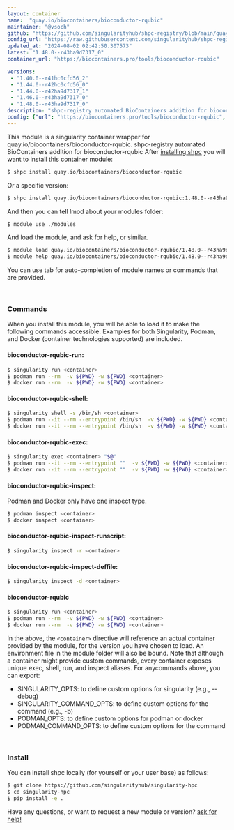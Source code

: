 ```yaml
---
layout: container
name:  "quay.io/biocontainers/bioconductor-rqubic"
maintainer: "@vsoch"
github: "https://github.com/singularityhub/shpc-registry/blob/main/quay.io/biocontainers/bioconductor-rqubic/container.yaml"
config_url: "https://raw.githubusercontent.com/singularityhub/shpc-registry/main/quay.io/biocontainers/bioconductor-rqubic/container.yaml"
updated_at: "2024-08-02 02:42:50.307573"
latest: "1.48.0--r43ha9d7317_0"
container_url: "https://biocontainers.pro/tools/bioconductor-rqubic"

versions:
 - "1.40.0--r41hc0cfd56_2"
 - "1.44.0--r42hc0cfd56_0"
 - "1.44.0--r42ha9d7317_1"
 - "1.46.0--r43ha9d7317_0"
 - "1.48.0--r43ha9d7317_0"
description: "shpc-registry automated BioContainers addition for bioconductor-rqubic"
config: {"url": "https://biocontainers.pro/tools/bioconductor-rqubic", "maintainer": "@vsoch", "description": "shpc-registry automated BioContainers addition for bioconductor-rqubic", "latest": {"1.48.0--r43ha9d7317_0": "sha256:145cb2c003c2061d1b28b4ad41e2e5468cab5c94a6c9dacb7c5fa828fcf5c37b"}, "tags": {"1.40.0--r41hc0cfd56_2": "sha256:72476766f7e29083d3dfee75909a7f5cd422ad658d1611f84942d066f4faf58e", "1.44.0--r42hc0cfd56_0": "sha256:a1f41d550391670ef348e3b573f7ada0c69e39d8d03940e560258f9fdcc5fa7d", "1.44.0--r42ha9d7317_1": "sha256:38915b68049bda62c5cb33c25fa735cff6f2052c49285863b5eb734797abe50c", "1.46.0--r43ha9d7317_0": "sha256:2e01b17c5800d31a83e625df60f2a858925e4dbbfe661441814dc9f709b0dac6", "1.48.0--r43ha9d7317_0": "sha256:145cb2c003c2061d1b28b4ad41e2e5468cab5c94a6c9dacb7c5fa828fcf5c37b"}, "docker": "quay.io/biocontainers/bioconductor-rqubic"}
---
```


This module is a singularity container wrapper for quay.io/biocontainers/bioconductor-rqubic.
shpc-registry automated BioContainers addition for bioconductor-rqubic
After [installing shpc](#install) you will want to install this container module:


```bash
$ shpc install quay.io/biocontainers/bioconductor-rqubic
```

Or a specific version:

```bash
$ shpc install quay.io/biocontainers/bioconductor-rqubic:1.48.0--r43ha9d7317_0
```

And then you can tell lmod about your modules folder:

```bash
$ module use ./modules
```

And load the module, and ask for help, or similar.

```bash
$ module load quay.io/biocontainers/bioconductor-rqubic/1.48.0--r43ha9d7317_0
$ module help quay.io/biocontainers/bioconductor-rqubic/1.48.0--r43ha9d7317_0
```

You can use tab for auto-completion of module names or commands that are provided.

<br>

### Commands

When you install this module, you will be able to load it to make the following commands accessible.
Examples for both Singularity, Podman, and Docker (container technologies supported) are included.

#### bioconductor-rqubic-run:

```bash
$ singularity run <container>
$ podman run --rm  -v ${PWD} -w ${PWD} <container>
$ docker run --rm  -v ${PWD} -w ${PWD} <container>
```

#### bioconductor-rqubic-shell:

```bash
$ singularity shell -s /bin/sh <container>
$ podman run --it --rm --entrypoint /bin/sh  -v ${PWD} -w ${PWD} <container>
$ docker run --it --rm --entrypoint /bin/sh  -v ${PWD} -w ${PWD} <container>
```

#### bioconductor-rqubic-exec:

```bash
$ singularity exec <container> "$@"
$ podman run --it --rm --entrypoint ""  -v ${PWD} -w ${PWD} <container> "$@"
$ docker run --it --rm --entrypoint ""  -v ${PWD} -w ${PWD} <container> "$@"
```

#### bioconductor-rqubic-inspect:

Podman and Docker only have one inspect type.

```bash
$ podman inspect <container>
$ docker inspect <container>
```

#### bioconductor-rqubic-inspect-runscript:

```bash
$ singularity inspect -r <container>
```

#### bioconductor-rqubic-inspect-deffile:

```bash
$ singularity inspect -d <container>
```



#### bioconductor-rqubic

```bash
$ singularity run <container>
$ podman run --rm  -v ${PWD} -w ${PWD} <container>
$ docker run --rm  -v ${PWD} -w ${PWD} <container>
```


In the above, the `<container>` directive will reference an actual container provided
by the module, for the version you have chosen to load. An environment file in the
module folder will also be bound. Note that although a container
might provide custom commands, every container exposes unique exec, shell, run, and
inspect aliases. For anycommands above, you can export:

 - SINGULARITY_OPTS: to define custom options for singularity (e.g., --debug)
 - SINGULARITY_COMMAND_OPTS: to define custom options for the command (e.g., -b)
 - PODMAN_OPTS: to define custom options for podman or docker
 - PODMAN_COMMAND_OPTS: to define custom options for the command

<br>

### Install

You can install shpc locally (for yourself or your user base) as follows:

```bash
$ git clone https://github.com/singularityhub/singularity-hpc
$ cd singularity-hpc
$ pip install -e .
```

Have any questions, or want to request a new module or version? [ask for help!](https://github.com/singularityhub/singularity-hpc/issues)